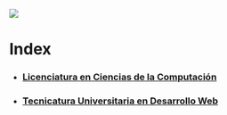 ![](https://pedco.uncoma.edu.ar/pluginfile.php/85/coursecat/description/logo-facu.png)
# Index
* ### [Licenciatura en Ciencias de la Computación](https://github.com/jmarcosg/college/tree/master/LCC)
* ### [Tecnicatura Universitaria en Desarrollo Web](https://github.com/jmarcosg/college/tree/master/TUDW)

